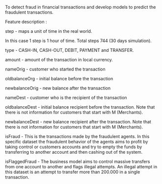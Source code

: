 To detect fraud in financial transactions and develop models to predict the fraudulent transactions.

Feature description :

step - maps a unit of time in the real world. 

In this case 1 step is 1 hour of time. Total steps 744 (30 days simulation). 

type - CASH-IN, CASH-OUT, DEBIT, PAYMENT and TRANSFER. 

amount - amount of the transaction in local currency. 

nameOrig - customer who started the transaction 

oldbalanceOrg - initial balance before the transaction 

newbalanceOrig - new balance after the transaction 

nameDest - customer who is the recipient of the transaction 

oldbalanceDest - initial balance recipient before the transaction. Note that there is not information for customers that start with M (Merchants). 

newbalanceDest - new balance recipient after the transaction. Note that there is not information for customers that start with M (Merchants). 

isFraud - This is the transactions made by the fraudulent agents. In this specific dataset the fraudulent behavior of the agents aims to profit by taking control or customers accounts and try to empty the funds by transferring to another account and then cashing out of the system. 

isFlaggedFraud - The business model aims to control massive transfers from one account to another and flags illegal attempts. An illegal attempt in this dataset is an attempt to transfer more than 200.000 in a single transaction.
